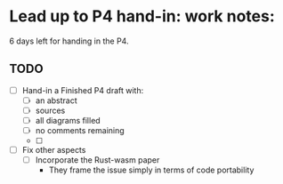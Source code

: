 Lead up to P4 hand-in: work notes: 
==========================


6 days left for handing in the P4. 


TODO
----
- [ ] Hand-in a Finished P4 draft with: 
  - [ ] an abstract 
  - [ ] sources
  - [ ] all diagrams filled
  - [ ] no comments remaining
  - [ ] 

- [ ] Fix other aspects
  - [ ] Incorporate the Rust-wasm paper
     - They frame the issue simply in terms of code portability
     







